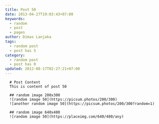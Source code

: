 ```yaml
---
title: Post 50
date: 2013-04-27T19:03:43+07:00
keywords:
  - random
  - post
  - pages
author: Dimas Lanjaka
tags:
  - random post
  - post has 5
category:
  - random post
  - post has 0
updated: 2012-08-17T02:27:21+07:00
---
```


      # Post Content
      This is content of post 50

      ## random image 200x300
      ![random image 50](https://picsum.photos/200/300)
      ![another random image 50](https://picsum.photos/200/300?random=1)

      ## random image 640x480
      ![random image 50](https://placeimg.com/640/480/any)
      